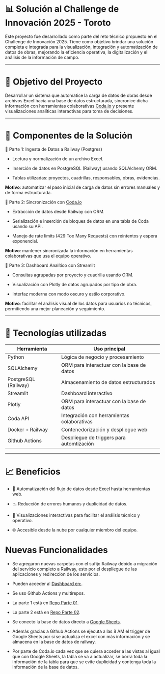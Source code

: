# 📊 Solución al Challenge de Innovación 2025 - Toroto

Este proyecto fue desarrollado como parte del reto técnico propuesto en el Challenge de Innovación 2025. Tiene como objetivo brindar una solución completa e integrada para la visualización, integración y automatización de datos de obras, mejorando la eficiencia operativa, la digitalización y el análisis de la información de campo.

---
# 🚀 Objetivo del Proyecto

Desarrollar un sistema que automatice la carga de datos de obras desde archivos Excel hacia una base de datos estructurada, sincronice dicha información con herramientas colaborativas [Coda.io](https://coda.io/developers/apis/v1#) y presente visualizaciones analíticas interactivas para toma de decisiones.

---
# 🧩 Componentes de la Solución

🔹 Parte 1: Ingesta de Datos a Railway (Postgres)

- Lectura y normalización de un archivo Excel.

- Inserción de datos en PostgreSQL (Railway) usando SQLAlchemy ORM.

- Tablas utilizadas: proyectos, cuadrillas, responsables, obras, evidencias. 

**Motivo**: automatizar el paso inicial de carga de datos sin errores manuales y de forma estructurada.

🔹 Parte 2: Sincronización con [Coda.io](https://coda.io/developers/apis/v1#)

- Extracción de datos desde Railway con ORM.

- Serialización e inserción de bloques de datos en una tabla de Coda usando su API.

- Manejo de rate limits (429 Too Many Requests) con reintentos y espera exponencial.

**Motivo**: mantener sincronizada la información en herramientas colaborativas que usa el equipo operativo.

🔹 Parte 3: Dashboard Analítico con Streamlit

- Consultas agrupadas por proyecto y cuadrilla usando ORM.

- Visualización con Plotly de datos agrupados por tipo de obra.

- Interfaz moderna con modo oscuro y estilo corporativo.

**Motivo**: facilitar el análisis visual de los datos para usuarios no técnicos, permitiendo una mejor planeación y seguimiento.

---
# 📂 Tecnologías utilizadas

| Herramienta | Uso principal |
|----------|----------|
| Python               | Lógica de negocio y procesamiento |
| SQLAlchemy | ORM para interactuar con la base de datos   |
| PostgreSQL (Railway) | Almacenamiento de datos estructurados   |
| Streamlit              | Dashboard interactivo |
| Plotly | ORM para interactuar con la base de datos   |
| Coda API    | Integración con herramientas colaborativas   |
| Docker + Railway    | Contenedorización y despliegue web   |
| Github Actions    | Despliegue de triggers para automtización   |

---
# 📈 Beneficios

- 🔄 Automatización del flujo de datos desde Excel hasta herramientas web.

- 📉 Reducción de errores humanos y duplicidad de datos.

- 🧠 Visualizaciones interactivas para facilitar el análisis técnico y operativo.

- 🌐 Accesible desde la nube por cualquier miembro del equipo.

# Nuevas Funcionalidades
- Se agregaron nuevas carpetas con el sufijo Railway debido a migración del servicio completo a Railway, esto por el despliegue de las aplicaciones y redireccion de los servicios.

- Pueden acceder al [Dashboard en:](toroto-parte03-railway-production.up.railway.app).

- Se uso Github Actions y multirepos.

- La parte 1 está en [Repo Parte 01](https://github.com/jemilianofl/toroto-parte01).

- La parte 2 está en [Repo Parte 02](https://github.com/jemilianofl/toroto-parte02).

- Se conecto la base de datos directo a [Google Sheets](https://docs.google.com/spreadsheets/d/1vjzSorAdthIfQAp8uTbNvp--XKqXZVnN1trzkfkmmHA).

- Además gracias a Github Actions se ejecuta a las 8 AM el trigger de Google Sheets por si se actualiza el excel con más información y se almacena en la base de datos de railway.

- Por parte de Coda.io cada vez que se quiera acceder a las vistas al igual que con Google Sheets, la tabla se va a actualizar, se borra toda la información de la tabla para que se evite duplicidad y contenga toda la información de la base de datos.
